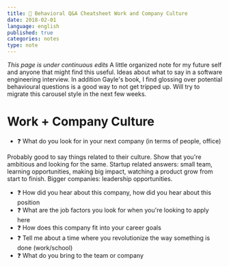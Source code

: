 ```yaml
---
title: 📕 Behavioral Q&A Cheatsheet Work and Company Culture
date: 2018-02-01
language: english
published: true
categories: notes
type: note
---
```

*This page is under continuous edits* A little organized note for my future self and anyone that might find this useful. Ideas about what to say in a software engineering interview. In addition Gayle's book, I find glossing over potential behavioural questions is a good way to not get tripped up. Will try to migrate this carousel style in the next few weeks. 

# Work + Company Culture
- ❓ What do you look for in your next company (in terms of people, office)

Probably good to say things related to their culture. Show that you're ambitious and looking for the same. Startup related answers: small team, learning opportunities, making big impact, watching a product grow from start to finish. Bigger companies: leadership opportunities.

- ❓ How did you hear about this company, how did you hear about this position
- ❓ What are the job factors you look for when you're looking to apply here
- ❓ How does this company fit into your career goals
- ❓ Tell me about a time where you revolutionize the way something is done (work/school)
- ❓ What do you bring to the team or company
